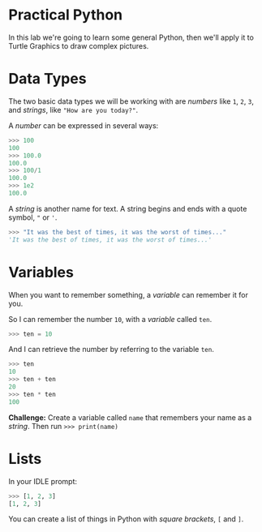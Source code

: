 # Practical Python

In this lab we're going to learn some general Python,
then we'll apply it to Turtle Graphics to draw complex pictures.

# Data Types

The two basic data types we will be working with are *numbers* like `1`, `2`, `3`,
and *strings*, like `"How are you today?"`.

A *number* can be expressed in several ways:
```python
>>> 100
100
>>> 100.0
100.0
>>> 100/1
100.0
>>> 1e2
100.0
```

A *string* is another name for text.
A string begins and ends with a quote symbol, `"` or `'`.
```python
>>> "It was the best of times, it was the worst of times..."
'It was the best of times, it was the worst of times...'
```

# Variables

When you want to remember something, a *variable* can remember it for you.

So I can remember the number `10`, with a *variable* called `ten`.
```python
>>> ten = 10
```

And I can retrieve the number by referring to the variable `ten`.
```python
>>> ten
10
>>> ten + ten
20
>>> ten * ten
100
```

**Challenge:** Create a variable called `name` that remembers your name as a *string*.
Then run `>>> print(name)`

# Lists

In your IDLE prompt:
```python
>>> [1, 2, 3]
[1, 2, 3]
```

You can create a list of things in Python with *square brackets*, `[` and `]`.

